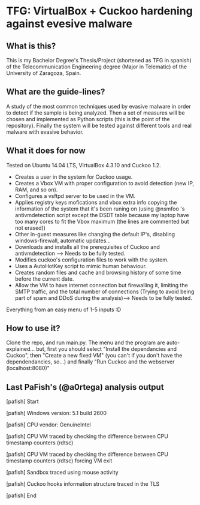 # TFG: VirtualBox + Cuckoo hardening against evesive malware
## What is this?
This is my Bachelor Degree's Thesis/Project (shortened as TFG in spanish) of the Telecommunication Engineering degree (Major in Telematic) of the University of Zaragoza, Spain.

## What are the guide-lines?
A study of the most common techniques used by evasive malware in order to detect if the sample is being analyzed. Then a set of measures will be chosen and implemented as Python scripts (this is the point of the repository). Finally the system will be tested against different tools and real malware with evasive behavior.

## What it does for now
Tested on Ubuntu 14.04 LTS, VirtualBox 4.3.10 and Cuckoo 1.2.
- Creates a user in the system for Cuckoo usage.
- Creates a Vbox VM with proper configuration to avoid detection (new IP, RAM, and so on).
- Configures a vsftpd server to be used in the VM.
- Applies registry keys mofications and vbox extra info copying the information of the system that it's been runing on (using @nsmfoo 's antivmdetection script except the DSDT table because my laptop have too many cores to fit the Vbox maximum (the lines are commented but not erased))
- Other in-guest measures like changing the default IP's, disabling windows-firewall, automatic updates...
- Downloads and installs all the prerequisites of Cuckoo and antivmdetection --> Needs to be fully tested.
- Modifies cuckoo's configuration files to work with the system.
- Uses a AutoHotKey script to mimic human behaviour.
- Creates random files and cache and browsing history of some time before the current date. 
- Allow the VM to have internet connection but firewalling it, limiting the SMTP traffic, and the total number of connections (Trying to avoid being part of spam and DDoS during the analysis)--> Needs to be fully tested.

Everything from an easy menu of 1-5 inputs :D
## How to use it?
Clone the repo, and run main.py. 
The menu and the program are auto-explained... but, first you should select "Install the dependancies and Cuckoo", then "Create a new fixed VM" (you can't if you don't have the dependendancies, so...) and finally "Run Cuckoo and the webserver (localhost:8080)"

## Last PaFish's (@a0rtega) analysis output
[pafish] Start

[pafish] Windows version: 5.1 build 2600

[pafish] CPU vendor: GenuineIntel

[pafish] CPU VM traced by checking the difference between CPU timestamp counters (rdtsc)

[pafish] CPU VM traced by checking the difference between CPU timestamp counters (rdtsc) forcing VM exit

[pafish] Sandbox traced using mouse activity

[pafish] Cuckoo hooks information structure traced in the TLS

[pafish] End
